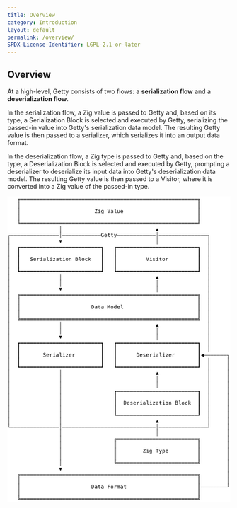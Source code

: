 ```yaml
---
title: Overview
category: Introduction
layout: default
permalink: /overview/
SPDX-License-Identifier: LGPL-2.1-or-later
---
```


## Overview

At a high-level, Getty consists of two flows: a __serialization flow__ and a
__deserialization flow__.

In the serialization flow, a Zig value is passed to Getty and, based on its
type, a Serialization Block is selected and executed by Getty, serializing the
passed-in value into Getty's serialization data model. The resulting Getty
value is then passed to a serializer, which serializes it into an output data
format.

In the deserialization flow, a Zig type is passed to Getty and, based on the
type, a Deserialization Block is selected and executed by Getty, prompting
a deserializer to deserialize its input data into Getty's deserialization data
model. The resulting Getty value is then passed to a Visitor, where it is
converted into a Zig value of the passed-in type.

<img alt="Architecture" src="/assets/images/architecture.svg" class="figure" />
